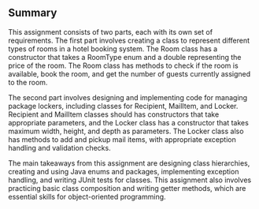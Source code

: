 ## Summary 

This assignment consists of two parts, each with its own set of requirements. The first part involves creating a class to represent different types of rooms in a hotel booking system. The Room class has a constructor that takes a RoomType enum and a double representing the price of the room. The Room class has methods to check if the room is available, book the room, and get the number of guests currently assigned to the room. 

The second part involves designing and implementing code for managing package lockers, including classes for Recipient, MailItem, and Locker. Recipient and MailItem classes should has constructors that take appropriate parameters, and the Locker class has a constructor that takes maximum width, height, and depth as parameters. The Locker class also has methods to add and pickup mail items, with appropriate exception handling and validation checks. 

The main takeaways from this assignment are designing class hierarchies, creating and using Java enums and packages, implementing exception handling, and writing JUnit tests for classes. This assignment also involves practicing basic class composition and writing getter methods, which are essential skills for object-oriented programming. 

